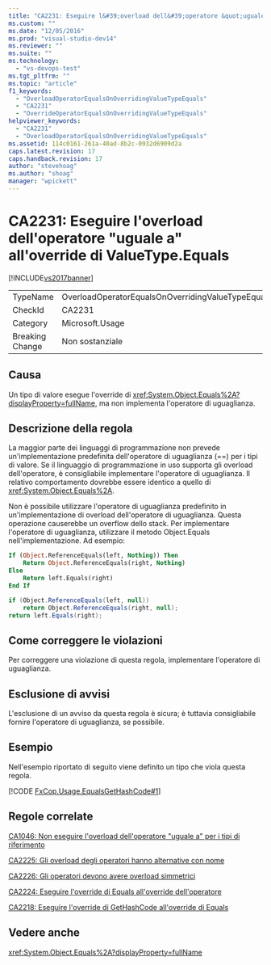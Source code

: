 ```yaml
---
title: "CA2231: Eseguire l&#39;overload dell&#39;operatore &quot;uguale a&quot; all&#39;override di ValueType.Equals | Microsoft Docs"
ms.custom: ""
ms.date: "12/05/2016"
ms.prod: "visual-studio-dev14"
ms.reviewer: ""
ms.suite: ""
ms.technology: 
  - "vs-devops-test"
ms.tgt_pltfrm: ""
ms.topic: "article"
f1_keywords: 
  - "OverloadOperatorEqualsOnOverridingValueTypeEquals"
  - "CA2231"
  - "OverrideOperatorEqualsOnOverridingValueTypeEquals"
helpviewer_keywords: 
  - "CA2231"
  - "OverloadOperatorEqualsOnOverridingValueTypeEquals"
ms.assetid: 114c0161-261a-40ad-8b2c-0932d6909d2a
caps.latest.revision: 17
caps.handback.revision: 17
author: "stevehoag"
ms.author: "shoag"
manager: "wpickett"
---
```

# CA2231: Eseguire l&#39;overload dell&#39;operatore &quot;uguale a&quot; all&#39;override di ValueType.Equals
[!INCLUDE[vs2017banner](../code-quality/includes/vs2017banner.md)]

|||  
|-|-|  
|TypeName|OverloadOperatorEqualsOnOverridingValueTypeEquals|  
|CheckId|CA2231|  
|Category|Microsoft.Usage|  
|Breaking Change|Non sostanziale|  
  
## Causa  
 Un tipo di valore esegue l'override di <xref:System.Object.Equals%2A?displayProperty=fullName>, ma non implementa l'operatore di uguaglianza.  
  
## Descrizione della regola  
 La maggior parte dei linguaggi di programmazione non prevede un'implementazione predefinita dell'operatore di uguaglianza \(\=\=\) per i tipi di valore.  Se il linguaggio di programmazione in uso supporta gli overload dell'operatore, è consigliabile implementare l'operatore di uguaglianza.  Il relativo comportamento dovrebbe essere identico a quello di <xref:System.Object.Equals%2A>.  
  
 Non è possibile utilizzare l'operatore di uguaglianza predefinito in un'implementazione di overload dell'operatore di uguaglianza.  Questa operazione causerebbe un overflow dello stack.  Per implementare l'operatore di uguaglianza, utilizzare il metodo Object.Equals nell'implementazione.  Ad esempio:  
  
```vb  
If (Object.ReferenceEquals(left, Nothing)) Then  
    Return Object.ReferenceEquals(right, Nothing)  
Else  
    Return left.Equals(right)  
End If  
```  
  
```c#  
if (Object.ReferenceEquals(left, null))   
    return Object.ReferenceEquals(right, null);  
return left.Equals(right);  
```  
  
## Come correggere le violazioni  
 Per correggere una violazione di questa regola, implementare l'operatore di uguaglianza.  
  
## Esclusione di avvisi  
 L'esclusione di un avviso da questa regola è sicura; è tuttavia consigliabile fornire l'operatore di uguaglianza, se possibile.  
  
## Esempio  
 Nell'esempio riportato di seguito viene definito un tipo che viola questa regola.  
  
 [!CODE [FxCop.Usage.EqualsGetHashCode#1](../CodeSnippet/VS_Snippets_CodeAnalysis/FxCop.Usage.EqualsGetHashCode#1)]  
  
## Regole correlate  
 [CA1046: Non eseguire l'overload dell'operatore "uguale a" per i tipi di riferimento](../code-quality/ca1046-do-not-overload-operator-equals-on-reference-types.md)  
  
 [CA2225: Gli overload degli operatori hanno alternative con nome](../code-quality/ca2225-operator-overloads-have-named-alternates.md)  
  
 [CA2226: Gli operatori devono avere overload simmetrici](../code-quality/ca2226-operators-should-have-symmetrical-overloads.md)  
  
 [CA2224: Eseguire l'override di Equals all'override dell'operatore](../code-quality/ca2224-override-equals-on-overloading-operator-equals.md)  
  
 [CA2218: Eseguire l'override di GetHashCode all'override di Equals](../code-quality/ca2218-override-gethashcode-on-overriding-equals.md)  
  
## Vedere anche  
 <xref:System.Object.Equals%2A?displayProperty=fullName>